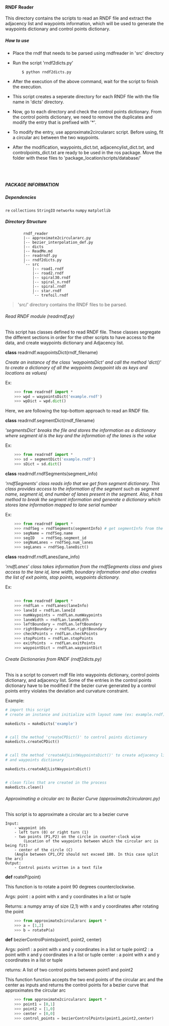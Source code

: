 #### RNDF Reader

This directory contains the scripts to read an RNDF file and extract the adjacency list and waypoints information, which will be used to generate the waypoints dictionary and control points dictionary.

##### How to use

* Place the rndf that needs to be parsed using rndfreader in 'src' directory
* Run the script 'rndf2dicts.py'
    ```shell
        $ python rndf2dicts.py
    ```

* After the execution of the above command, wait for the script to finish the execution.
* This script creates a seperate directory for each RNDF file with the file name in 'dicts' directory. 
* Now, go to each directory and check the control points dictionary. From the control points dictionary, we need to remove the duplicates and modify the entry that is prefixed with '*'.
* To modify the entry, use approximate2circulararc script. Before using, fit a circular arc between the two waypoints.
* After the modification, waypoints_dict.txt, adjacencylist_dict.txt, and controlpoints_dict.txt are ready to be used in the ros package. Move the folder with these files to 'package_location/scripts/database/'  
<br>
<br>

##### PACKAGE INFORMATION
##### Dependencies

```re```
```collections```
```StringIO```
```networkx```
```numpy```
```matplotlib```

##### Directory Structure

```
        rndf_reader
        |-- approximate2circulararc.py
        |-- bezier_interpolation_def.py
        |-- dicts
        |-- ReadMe.md
        |-- readrndf.py
        |-- rndf2dicts.py
        `-- src
            |-- road1.rndf
            |-- road2.rndf
            |-- spiral30.rndf
            |-- spiral_n.rndf
            |-- spiral.rndf
            |-- star.rndf
            `-- trefoil.rndf
```

> 'src/' directory contains the RNDF files to be parsed.

###### Read RNDF module (readrndf.py)

This script has classes defined to read RNDF file. These classes segregate the different
sections in order for the other scripts to have access to the data, and create waypoints 
dictionary and Adjacency list.

**class** readrndf.waypointsDict(rndf_filename)

_Create an instance of the class 'waypointsDict' and call the method 'dict()'
to create a dictionary of all the waypoints (waypoint ids as keys and locations as values)_

Ex:
```python
    >>> from readrndf import *
    >>> wpd = waypointsDict('example.rndf')
    >>> wpDict = wpd.dict()

```

Here, we are following the top-bottom approach to read an RNDF file.

**class** readrndf.segmentDict(rndf_filename)

_'segmentsDict' breaks the file and stores the information as a dictionary where segment id 
is the key and the information of the lanes is the value_

Ex:

```python
    >>> from readrndf import *
    >>> sd = segmentDict('example.rndf')
    >>> sDict = sd.dict()
```

**class** readrndf.rndfSegments(segment_info)

_'rndfSegments' class reads info that we get from segment dictionary. This class provides access 
to the information of the segment such as segment name, segment id, and number of lanes present
in the segment. Also, it has method to break the segment information and generate a dictionary
which stores lane information mapped to lane serial number_

Ex:

```python
    >>> from readrndf import *
    >>> rndfSeg = rndfSegments(segmentInfo) # get segmentInfo from the above dictionary 'sDict'
    >>> segName = rndfSeg.name
    >>> segID   = rndfSeg.segment_id
    >>> segNumLanes = rndfSeg.num_lanes
    >>> segLanes = rndfSeg.laneDict()
```

**class** readrndf.rndfLanes(lane_info)

_'rndfLanes' class takes information from the rndfSegments class and gives access to the lane id, 
lane width, boundary information and also creates the list of exit points, stop points, waypoints 
dictionary._

Ex:
```python
    
    >>> from readrndf import *
    >>> rndfLan = rndfLanes(laneInfo) 
    >>> laneId = rndfLan.laneId
    >>> numWaypoints = rndfLan.numWaypoints
    >>> laneWidth = rndfLan.laneWidth
    >>> leftBoundary = rndfLan.leftBoundary
    >>> rightBoundary = rndfLan.rightBoundary
    >>> checkPoints = rndfLan.checkPoints
    >>> stopPoints = rndfLan.stopPoints
    >>> exitPoints  = rndfLan.exitPoints 
    >>> waypointDict = rndfLan.waypointDict
```

###### Create Dictionaries from RNDF (rndf2dicts.py)

This is a script to convert rndf file into waypoints dictionary,
control points dictionary, and adjacency list. Some of the entries
in the control points dictionary have to be modified if the bezier
curve generated by a control points entry violates the deviation and 
curvature constraint.

Example:

``` python
# import this script 
# create an instance and initialize with layout name (ex: example.rndf)

makedicts = makeDicts('example')


# call the method 'createCPDict()' to control points dictionary
makedicts.createCPDict()


# call the method 'createAdjListWaypointsDict()' to create adjacency list
# and waypoints dictionary

makedicts.createAdjListWaypointsDict()


# clean files that are created in the process
makedicts.clean()
```

###### Approximating a circular arc to Bezier Curve (approximate2circulararc.py)

This script is to approximate a circular arc to a bezier curve

    Input:
        - waypoint ids
        - left turn (0) or right turn (1)
        - two points (P1,P2) on the circle in counter-clock wise 
            (Location of the waypoints between which the circular arc is being fit)
        - center of the circle (C)
        (Angle between CP1,CP2 should not exceed 180. In this case split the arc)
    Output:
        - Control points written in a text file

**def** roateP(point)

This function is to rotate a point 90 degrees counterclockwise.

Args:
    point : a point with x and y coordinates in a list or tuple
    

Returns:
    a numpy array of size (2,1) with x and y coordinates after rotating
    the point

```python
    >>> from approximate2circulararc import *
    >>> a = [1,2]
    >>> b = rotateP(a)
```

**def** bezierControlPoints(point1, point2, center)

Args:
    point1 : a point with x and y coordinates in a list or tuple
    point2 : a point with x and y coordinates in a list or tuple
    center : a point with x and y coordinates in a list or tuple

returns:
    A list of two control points between point1 and point2

This function function accepts the two end points of the circular arc and the center as inputs and returns
the control points for a bezier curve that approximates the circular arc

```python
    >>> from approximate2circulararc import *
    >>> point1 = [0,1]
    >>> point2 = [1,0]
    >>> center = [0,0]
    >>> control_points = bezierControlPoints(point1,point2,center) 
```  